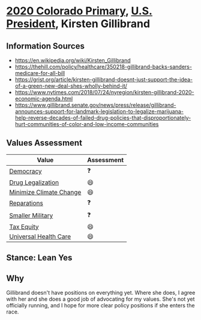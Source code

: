 # [2020 Colorado Primary](../README.md), [U.S. President](README.md), Kirsten Gillibrand

## Information Sources

* https://en.wikipedia.org/wiki/Kirsten_Gillibrand
* https://thehill.com/policy/healthcare/350218-gillibrand-backs-sanders-medicare-for-all-bill
* https://grist.org/article/kirsten-gillibrand-doesnt-just-support-the-idea-of-a-green-new-deal-shes-wholly-behind-it/
* https://www.nytimes.com/2018/07/24/nyregion/kirsten-gillibrand-2020-economic-agenda.html
* https://www.gillibrand.senate.gov/news/press/release/gillibrand-announces-support-for-landmark-legislation-to-legalize-marijuana-help-reverse-decades-of-failed-drug-policies-that-disproportionately-hurt-communities-of-color-and-low-income-communities

## Values Assessment

| Value                                                 | Assessment     |
| ----------------------------------------------------- | -------------- |
| [Democracy](democracy.md)                             | :question:     |
| [Drug Legalization](drug_legalization.md)             | :smile:        |
| [Minimize Climate Change](minimize_climate_change.md) | :smile:        |
| [Reparations](reparations.md)                         | :question:     |
| [Smaller Military](smaller_military.md)               | :question:     |
| [Tax Equity](tax_equity.md)                           | :smile:        |
| [Universal Health Care](universal_health_care.md)     | :smile:        |

## Stance: Lean Yes

## Why

Gillibrand doesn't have positions on everything yet. Where she does, I agree with her and she does a good job of advocating for my values. She's not yet officially running, and I hope for more clear policy positions if she enters the race.
